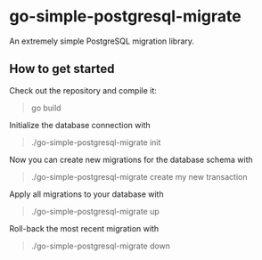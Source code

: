 # go-simple-postgresql-migrate

An extremely simple PostgreSQL migration library. 

## How to get started

Check out the repository and compile it:

> go build

Initialize the database connection with

> ./go-simple-postgresql-migrate init

Now you can create new migrations for the database schema with

> ./go-simple-postgresql-migrate create my new transaction

Apply all migrations to your database with 

> ./go-simple-postgresql-migrate up

Roll-back the most recent migration with 

> ./go-simple-postgresql-migrate down
